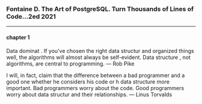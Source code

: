 ### Fontaine D. The Art of PostgreSQL. Turn Thousands of Lines of Code...2ed 2021
---

#### chapter 1
Data dominat . If you’ve chosen the right data structur and organized things well, the algorithms
will almost always be self-evident. Data structure , not algorithms, are central to programming.
— Rob Pike

I will, in fact, claim that the difference between a bad programmer and a good one whether he
considers his code or h data structure more important. Bad programmers worry about the code. Good
programmers worry about data structur and their relationships.
— Linus Torvalds
